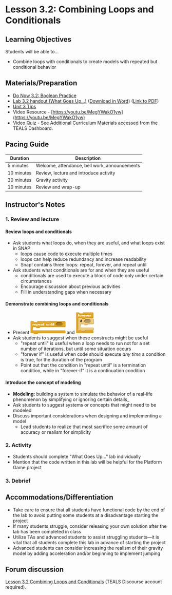 # Lesson 3.2: Combining Loops and Conditionals

## Learning Objectives

Students will be able to...

* Combine loops with conditionals to create models with repeated but conditional behavior

## Materials/Preparation

* [Do Now 3.2: Boolean Practice](do_now_32.md)
* [Lab 3.2 handout (What Goes Up...)](lab_32.md) ([Download in Word](https://github.com/TEALSK12/introduction-to-computer-science/raw/master/Unit%203%20Word/Lab%203.2%20What%20Goes%20Up.docx)) ([Link to PDF](https://github.com/TEALSK12/introduction-to-computer-science/raw/master/Unit%203%20PDF/Lab%203.2%20What%20Goes%20Up.pdf))
* [Unit 3 Tips](unit_3_tips.md)
* Video Resource - [https://youtu.be/MegYWakO1yw](https://youtu.be/MegYWakO1yw)
* Video Quiz - See Additional Curriculum Materials accessed from the TEALS Dashboard.

## Pacing Guide

| Duration   | Description                                   |
| ---------- | --------------------------------------------- |
| 5 minutes  | Welcome, attendance, bell work, announcements |
| 10 minutes | Review, lecture and introduce activity        |
| 30 minutes | Gravity activity                              |
| 10 minutes | Review and wrap-up                            |

## Instructor's Notes

### 1.  Review and lecture

#### Review loops and conditionals

* Ask students what loops do, when they are useful, and what loops exist in SNAP
  * loops cause code to execute multiple times
  * loops can help reduce redundancy and increase readability
  * Snap! contains three loops: repeat, forever, and repeat until
* Ask students what conditionals are for and when they are useful
  * conditionals are used to execute a block of code only under certain circumstances
  * Encourage discussion about previous activities
  * Fill in understanding gaps when necessary

#### Demonstrate combining loops and conditionals

* Present ![Repeat Until Block](repeat%20until.png) and ![Forever Block](foreverIf.png)
* Ask students to suggest when these constructs might be useful
  * "repeat until" is useful when a loop needs to run not for a set number of iterations, but until some situation occurs
  * "forever if" is useful when code should execute _any time_ a condition is true, for the duration of the program
  * Point out that the condition in "repeat until" is a termination condition, while in "forever-if" it is a continuation condition

#### Introduce the concept of modeling

* **Modeling:** building a system to simulate the behavior of a real-life phenomenon by simplifying or ignoring certain details_
* Ask students to suggest systems or concepts that might need to be modeled
* Discuss important considerations when designing and implementing a model
  * Lead students to realize that most sacrifice some amount of accuracy or realism for simplicity

### 2.  Activity

* Students should complete "What Goes Up..." lab individually
* Mention that the code written in this lab will be helpful for the Platform Game project

### 3.  Debrief

## Accommodations/Differentiation

* Take care to ensure that all students have functional code by the end of the lab to avoid putting some students at a disadvantage starting the project
* If many students struggle, consider releasing your own solution after the lab has been completed in class
* Utilize TAs and advanced students to assist struggling students—it is vital that all students complete this lab in advance of starting the project
* Advanced students can consider increasing the realism of their gravity model by adding acceleration and/or beginning to implement jumping

## Forum discussion

[Lesson 3.2 Combining Loops and Conditionals](https://forums.tealsk12.org/c/intro-unit-3-variables-and-customization/lesson-3-2-abstraction-and-generalization/143)
 (TEALS Discourse account required).

